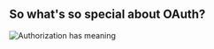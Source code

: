 
## So what's so special about OAuth?

![Authorization has meaning](http://hueniverse.com/wp-content/uploads/2007/12/My-Endpoints.png)

